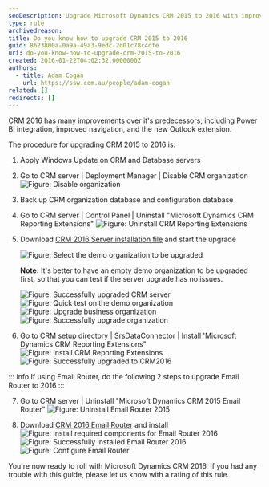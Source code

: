 ```yaml
---
seoDescription: Upgrade Microsoft Dynamics CRM 2015 to 2016 with improved navigation and Power BI integration.
type: rule
archivedreason:
title: Do you know how to upgrade CRM 2015 to 2016
guid: 8623800a-0a9a-49a3-9edc-2d01c78c4dfe
uri: do-you-know-how-to-upgrade-crm-2015-to-2016
created: 2016-01-22T04:02:32.0000000Z
authors: 
  - title: Adam Cogan
    url: https://ssw.com.au/people/adam-cogan
related: []
redirects: []
---
```


CRM 2016 has many improvements over it's predecessors, including Power BI integration, improved navigation, and the new Outlook extension.

The procedure for upgrading CRM 2015 to 2016 is:

<!--endintro-->

1. Apply Windows Update on CRM and Database servers

2. Go to CRM server | Deployment Manager | Disable CRM organization
   ![Figure: Disable organization](disable_org.png)

3. Back up CRM organization database and configuration database

4. Go to CRM server | Control Panel | Uninstall "Microsoft Dynamics CRM Reporting Extensions"
   ![Figure: Uninstall CRM Reporting Extensions](uninstall_reportingextensions.png)

5. Download [CRM 2016 Server installation file](https://www.microsoft.com/en-us/download/details.aspx?id=50372) and start the upgrade
   
   ![Figure: Select the demo organization to be upgraded](upgrade_demoorg.png)
   
   **Note:** It's better to have an empty demo organization to be upgraded first, so that you can test if the server upgrade has no issues.

   ![Figure: Successfully upgraded CRM server](upgrade_successfully.png)
   ![Figure: Quick test on the demo organization](test_demo_org.png) 
   ![Figure: Upgrade business organization](upgrade_businessOrg.png)
   ![Figure: Successfully upgrade organization](upgrade_org_successfully.png)

7. Go to CRM setup directory | SrsDataConnector | Install 'Microsoft Dynamics CRM Reporting Extensions"
   ![Figure: Install CRM Reporting Extensions](install_reporting_extensions.png)
   ![Figure: Successfully upgraded to CRM2016](upgrade_to_crm2016.png)

::: info
If using Email Router, do the following 2 steps to upgrade Email Router to 2016
:::

7. Go to CRM server | Uninstall "Microsoft Dynamics CRM 2015 Email Router"
   ![Figure: Uninstall Email Router 2015](uninstall_emailRouter.png)

8. Download [CRM 2016 Email Router](https://www.microsoft.com/en-us/download/details.aspx?id=50373) and install
   ![Figure: Install required components for Email Router 2016](install_emailRouter.png) 
   ![Figure: Successfully installed Email Router 2016](emailRouter_installtionFinish.png) 
   ![Figure: Configure Email Router](configurate_emailrouter_2.png)

You're now ready to roll with Microsoft Dynamics CRM 2016. If you had any trouble with this guide, please let us know with a rating of this rule.
